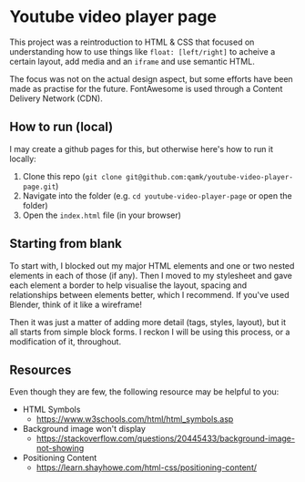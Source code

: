 # Youtube video player page
This project was a reintroduction to HTML & CSS that focused on understanding how to use things like `float: [left/right]` to acheive a certain layout, add media and an `iframe` and use semantic HTML.

The focus was not on the actual design aspect, but some efforts have been made as practise for the future. FontAwesome is used through a Content Delivery Network (CDN).

## How to run (local)
I may create a github pages for this, but otherwise here's how to run it locally:
1. Clone this repo (`git clone git@github.com:qamk/youtube-video-player-page.git`)
2. Navigate into the folder (e.g. `cd youtube-video-player-page` or open the folder)
3. Open the `index.html` file (in your browser)

## Starting from blank
To start with, I blocked out my major HTML elements and one or two nested elements in each of those (if any). Then I moved to my stylesheet and gave each element a border to help visualise the layout, spacing and relationships between elements better, which I recommend. If you've used Blender, think of it like a wireframe!

Then it was just a matter of adding more detail (tags, styles, layout), but it all starts from simple block forms. I reckon I will be using this process, or a modification of it, throughout.

## Resources
Even though they are few, the following resource may be helpful to you:
- HTML Symbols
  - https://www.w3schools.com/html/html_symbols.asp
- Background image won't display
  - https://stackoverflow.com/questions/20445433/background-image-not-showing
- Positioning Content
  - https://learn.shayhowe.com/html-css/positioning-content/